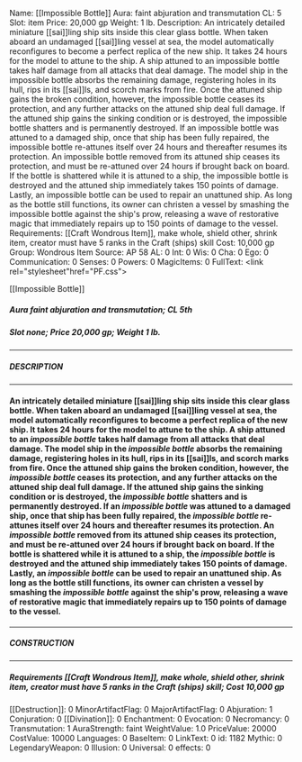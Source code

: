 Name: [[Impossible Bottle]]
Aura: faint abjuration and transmutation
CL: 5
Slot: item
Price: 20,000 gp
Weight: 1 lb.
Description: An intricately detailed miniature [[sai]]ling ship sits inside this clear glass bottle. When taken aboard an undamaged [[sai]]ling vessel at sea, the model automatically reconfigures to become a perfect replica of the new ship. It takes 24 hours for the model to attune to the ship. A ship attuned to an impossible bottle takes half damage from all attacks that deal damage. The model ship in the impossible bottle absorbs the remaining damage, registering holes in its hull, rips in its [[sai]]ls, and scorch marks from fire. Once the attuned ship gains the broken condition, however, the impossible bottle ceases its protection, and any further attacks on the attuned ship deal full damage. If the attuned ship gains the sinking condition or is destroyed, the impossible bottle shatters and is permanently destroyed. If an impossible bottle was attuned to a damaged ship, once that ship has been fully repaired, the impossible bottle re-attunes itself over 24 hours and thereafter resumes its protection. An impossible bottle removed from its attuned ship ceases its protection, and must be re-attuned over 24 hours if brought back on board. If the bottle is shattered while it is attuned to a ship, the impossible bottle is destroyed and the attuned ship immediately takes 150 points of damage. Lastly, an impossible bottle can be used to repair an unattuned ship. As long as the bottle still functions, its owner can christen a vessel by smashing the impossible bottle against the ship's prow, releasing a wave of restorative magic that immediately repairs up to 150 points of damage to the vessel.
Requirements: [[Craft Wondrous Item]], make whole, shield other, shrink item, creator must have 5 ranks in the Craft (ships) skill
Cost: 10,000 gp
Group: Wondrous Item
Source: AP 58
AL: 0
Int: 0
Wis: 0
Cha: 0
Ego: 0
Communication: 0
Senses: 0
Powers: 0
MagicItems: 0
FullText: <link rel="stylesheet"href="PF.css"><div class="heading"><p class="alignleft">[[Impossible Bottle]]</p><div style="clear: both;"></div></div><div><h5><b>Aura </b>faint abjuration and transmutation; <b>CL </b>5th</h5><h5><b>Slot </b>none; <b>Price </b>20,000 gp; <b>Weight </b>1 lb.</h5></div><hr/><div><h5><b>DESCRIPTION</b></h5></div><hr/><div><h4><p>An intricately detailed miniature [[sai]]ling ship sits inside this clear glass bottle. When taken aboard an undamaged [[sai]]ling vessel at sea, the model automatically reconfigures to become a perfect replica of the new ship. It takes 24 hours for the model to attune to the ship. A ship attuned to an <i>impossible bottle</i> takes half damage from all attacks that deal damage. The model ship in the <i>impossible bottle</i> absorbs the remaining damage, registering holes in its hull, rips in its [[sai]]ls, and scorch marks from fire. Once the attuned ship gains the broken condition, however, the <i>impossible bottle</i> ceases its protection, and any further attacks on the attuned ship deal full damage. If the attuned ship gains the sinking condition or is destroyed, the <i>impossible bottle</i> shatters and is permanently destroyed. If an <i>impossible bottle</i> was attuned to a damaged ship, once that ship has been fully repaired, the <i>impossible bottle</i> re-attunes itself over 24 hours and thereafter resumes its protection. An <i>impossible bottle</i> removed from its attuned ship ceases its protection, and must be re-attuned over 24 hours if brought back on board. If the bottle is shattered while it is attuned to a ship, the <i>impossible bottle</i> is destroyed and the attuned ship immediately takes 150 points of damage. Lastly, an <i>impossible bottle</i> can be used to repair an unattuned ship. As long as the bottle still functions, its owner can christen a vessel by smashing the <i>impossible bottle</i> against the ship's prow, releasing a wave of restorative magic that immediately repairs up to 150 points of damage to the vessel.</p></h4></div><hr/><div><h5><b>CONSTRUCTION</b></h5></div><hr/><div><h5><b>Requirements </b>[[Craft Wondrous Item]], <i>make whole</i>, <i>shield other</i>, <i>shrink item</i>, creator must have 5 ranks in the Craft (ships) skill; <b>Cost </b>10,000 gp</h5></div>
[[Destruction]]: 0
MinorArtifactFlag: 0
MajorArtifactFlag: 0
Abjuration: 1
Conjuration: 0
[[Divination]]: 0
Enchantment: 0
Evocation: 0
Necromancy: 0
Transmutation: 1
AuraStrength: faint
WeightValue: 1.0
PriceValue: 20000
CostValue: 10000
Languages: 0
BaseItem: 0
LinkText: 0
id: 1182
Mythic: 0
LegendaryWeapon: 0
Illusion: 0
Universal: 0
effects: 0
